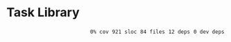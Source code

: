 # Task Library


<p align="right">
    <code>0% cov</code>&nbsp;
    <code>921 sloc</code>&nbsp;
    <code>84 files</code>&nbsp;
    <code>12 deps</code>&nbsp;
    <code>0 dev deps</code>
</p>



<!-- START doctoc -->
<!-- END doctoc -->
